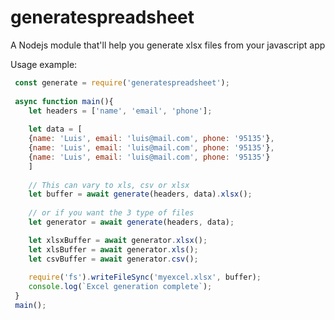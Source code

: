 # generatespreadsheet
A Nodejs module that'll help you generate xlsx files from your javascript app


Usage example:

````javascript 
 const generate = require('generatespreadsheet');
 
 async function main(){
    let headers = ['name', 'email', 'phone'];
    
    let data = [
    {name: 'Luis', email: 'luis@mail.com', phone: '95135'},
    {name: 'Luis', email: 'luis@mail.com', phone: '95135'},
    {name: 'Luis', email: 'luis@mail.com', phone: '95135'}
    ]
    
    // This can vary to xls, csv or xlsx 
    let buffer = await generate(headers, data).xlsx();
    
    // or if you want the 3 type of files
    let generator = await generate(headers, data);

    let xlsxBuffer = await generator.xlsx();
    let xlsBuffer = await generator.xls();
    let csvBuffer = await generator.csv();
    
    require('fs').writeFileSync('myexcel.xlsx', buffer);
    console.log(`Excel generation complete`);
 }
 main();
````